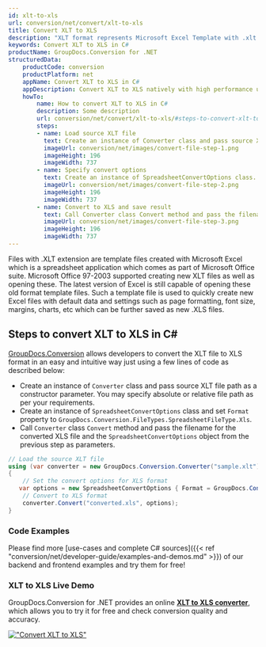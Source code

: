 ```yaml
---
id: xlt-to-xls
url: conversion/net/convert/xlt-to-xls
title: Convert XLT to XLS
description: "XLT format represents Microsoft Excel Template with .xlt extension. Learn how to convert XLT to XLS file programmatically in C# language using GroupDocs.Conversion for .NET library."
keywords: Convert XLT to XLS in C#
productName: GroupDocs.Conversion for .NET
structuredData:
    productCode: conversion
    productPlatform: net
    appName: Convert XLT to XLS in C#
    appDescription: Convert XLT to XLS natively with high performance using C# language and server side GroupDocs.Conversion for .NET APIs, without the use of any software like Microsoft or Open Office.
    howTo:
        name: How to convert XLT to XLS in C# 
        description: Some description
        url: conversion/net/convert/xlt-to-xls/#steps-to-convert-xlt-to-xls-in-c
        steps:
        - name: Load source XLT file 
          text: Create an instance of Converter class and pass source XLT file path as a constructor parameter. You may specify absolute or relative file path as per your requirements. 
          imageUrl: conversion/net/images/convert-file-step-1.png
          imageHeight: 196
          imageWidth: 737
        - name: Specify convert options 
          text: Create an instance of SpreadsheetConvertOptions class.
          imageUrl: conversion/net/images/convert-file-step-2.png
          imageHeight: 196
          imageWidth: 737
        - name: Convert to XLS and save result 
          text: Call Converter class Convert method and pass the filename for the converted HTML file and the SpreadsheetConvertOptions object from the previous step as parameters.
          imageUrl: conversion/net/images/convert-file-step-3.png
          imageHeight: 196
          imageWidth: 737
---
```


Files with .XLT extension are template files created with Microsoft Excel which is a spreadsheet application which comes as part of Microsoft Office suite. Microsoft Office 97-2003 supported creating new XLT files as well as opening these. The latest version of Excel is still capable of opening these old format template files. Such a template file is used to quickly create new Excel files with default data and settings such as page formatting, font size, margins, charts, etc which can be further saved as new .XLS files.

## Steps to convert XLT to XLS in C#

[GroupDocs.Conversion](https://products.groupdocs.com/conversion/net) allows developers to convert the XLT file to XLS format in an easy and intuitive way just using a few lines of code as described below:

* Create an instance of `Converter` class and pass source XLT file path as a constructor parameter. You may specify absolute or relative file path as per your requirements. 
* Create an instance of `SpreadsheetConvertOptions` class and set `Format` property to `GroupDocs.Conversion.FileTypes.SpreadsheetFileType.Xls`.
* Call `Converter` class `Convert` method and pass the filename for the converted XLS file and the `SpreadsheetConvertOptions` object from the previous step as parameters.

```csharp
// Load the source XLT file
using (var converter = new GroupDocs.Conversion.Converter("sample.xlt"))
{
    // Set the convert options for XLS format
   var options = new SpreadsheetConvertOptions { Format = GroupDocs.Conversion.FileTypes.SpreadsheetFileType.Xls };
    // Convert to XLS format
    converter.Convert("converted.xls", options);
}
```

### Code Examples

Please find more [use-cases and complete C# sources]({{< ref "conversion/net/developer-guide/examples-and-demos.md" >}}) of our backend and frontend examples and try them for free!

### XLT to XLS Live Demo

GroupDocs.Conversion for .NET provides an online [**XLT to XLS converter**](https://products.groupdocs.app/conversion/xlt-to-xls), which allows you to try it for free and check conversion quality and accuracy.

[!["Convert XLT to XLS"](conversion/net/images/convert-to-xls/convert-xlt-to-xls.png)](https://products.groupdocs.app/conversion/xlt-to-xls)